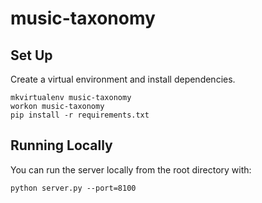 # music-taxonomy

## Set Up

Create a virtual environment and install dependencies.
```
mkvirtualenv music-taxonomy
workon music-taxonomy
pip install -r requirements.txt
```

## Running Locally

You can run the server locally from the root directory with:
```
python server.py --port=8100
```
